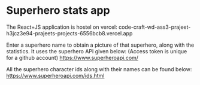 # Superhero stats app

The React+JS application is hostel on vercel:
code-craft-wd-ass3-prajeet-h3jcz3e94-prajeets-projects-6556bcb8.vercel.app

Enter a superhero name to obtain a picture of that superhero, along with the statistics.
It uses the superhero API given below: (Access token is unique for a github account)
https://www.superheroapi.com/

All the superhero character ids along with their names can be found below:
https://www.superheroapi.com/ids.html
